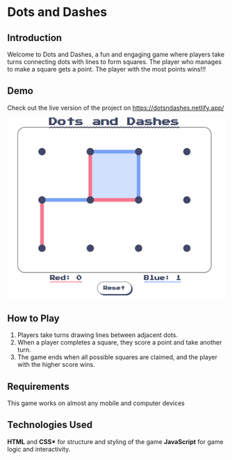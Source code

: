 # Dots and Dashes

## Introduction

Welcome to Dots and Dashes, a fun and engaging game where players take turns connecting dots with lines to form squares.
The player who manages to make a square gets a point. The player with the most points wins!!!

## Demo

Check out the live version of the project on
https://dotsndashes.netlify.app/

![Demo](images/Demo.png)

## How to Play

1. Players take turns drawing lines between adjacent dots.
2. When a player completes a square, they score a point and take another turn.
3. The game ends when all possible squares are claimed, and the player with the higher score wins.

## Requirements

This game works on almost any mobile and computer devices

## Technologies Used

**HTML** and **CSS\*** for structure and styling of the game
**JavaScript** for game logic and interactivity.
